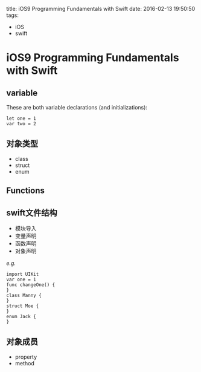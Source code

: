 title: iOS9 Programming Fundamentals with Swift
date: 2016-02-13 19:50:50
tags:
- iOS
- swift


# iOS9 Programming Fundamentals with Swift

## variable

These are both variable declarations (and initializations):

	let one = 1
	var two = 2
	
## 对象类型

* class
* struct
* enum	
	
## Functions

## swift文件结构

* 模块导入
* 变量声明
* 函数声明
* 对象声明

*e.g.*

	import UIKit
	var one = 1
	func changeOne() {
	}
	class Manny {
	}
	struct Moe {
	}
	enum Jack {
	}


## 对象成员

* property
* method









	
